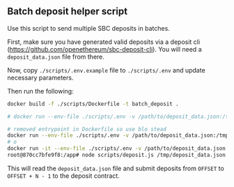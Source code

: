 ## Batch deposit helper script

Use this script to send multiple SBC deposits in batches.

First, make sure you have generated valid deposits via a deposit cli (https://github.com/openethereum/sbc-deposit-cli).
You will need a `deposit_data.json` file from there.

Now, copy `./scripts/.env.example` file to `./scripts/.env` and update necessary parameters.

Then run the following:
```bash
docker build -f ./scripts/Dockerfile -t batch_deposit .

# docker run --env-file ./scripts/.env -v /path/to/deposit_data.json:/tmp/deposit_data.json batch_deposit /tmp/deposit_data.json

# removed entrypoint in Dockerfile so use blo stead
docker run --env-file ./scripts/.env -v /path/to/deposit_data.json:/tmp/deposit_data.json batch_deposit node scripts/deposit.js /tmp/deposit_data.json
# o
docker run -it --env-file ./scripts/.env -v /path/to/deposit_data.json:/tmp/deposit_data.json batch_deposit bash
root@870cc7bfe9f8:/app# node scripts/deposit.js /tmp/deposit_data.json
```

This will read the `deposit_data.json` file and submit deposits from `OFFSET` to `OFFSET + N - 1` to the deposit contract.
